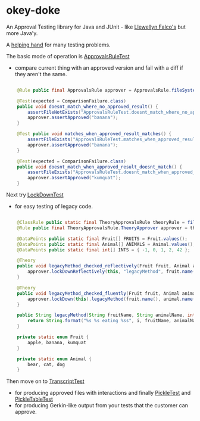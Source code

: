 
okey-doke
=========

An Approval Testing library for Java and JUnit - like [Llewellyn Falco's](http://approvaltests.sourceforge.net/) but more Java'y.

A [helping hand](http://youtu.be/EbqaxWjIgOg) for many testing problems.

The basic mode of operation is
[ApprovalsRuleTest](src/test/java/com/oneeyedmen/okeydoke/examples/ApprovalsRuleTest.java)
 - compare current thing with an approved version and fail with a diff if they aren't the same.

```java

    @Rule public final ApprovalsRule approver = ApprovalsRule.fileSystemRule("src/test/java");

    @Test(expected = ComparisonFailure.class)
    public void doesnt_match_where_no_approved_result() {
        assertFileNotExists("ApprovalsRuleTest.doesnt_match_where_no_approved_result.approved");
        approver.assertApproved("banana");
    }

    @Test public void matches_when_approved_result_matches() {
        assertFileExists("ApprovalsRuleTest.matches_when_approved_result_matches.approved");
        approver.assertApproved("banana");
    }

    @Test(expected = ComparisonFailure.class)
    public void doesnt_match_when_approved_result_doesnt_match() {
        assertFileExists("ApprovalsRuleTest.doesnt_match_when_approved_result_doesnt_match.approved");
        approver.assertApproved("kumquat");
    }

```

Next try
[LockDownTest](src/test/java/com/oneeyedmen/okeydoke/examples/LockDownTest.java)
 - for easy testing of legacy code.


```java

    @ClassRule public static final TheoryApprovalsRule theoryRule = fileSystemRule("src/test/java");
    @Rule public final TheoryApprovalsRule.TheoryApprover approver = theoryRule.approver();

    @DataPoints public static final Fruit[] FRUITS = Fruit.values();
    @DataPoints public static final Animal[] ANIMALS = Animal.values();
    @DataPoints public static final int[] INTS = { -1, 0, 1, 2, 42 };

    @Theory
    public void legacyMethod_checked_reflectively(Fruit fruit, Animal animal, int  i) throws InvocationTargetException, NoSuchMethodException, IllegalAccessException {
        approver.lockDownReflectively(this, "legacyMethod", fruit.name(), animal.name(), i);
    }

    @Theory
    public void legacyMethod_checked_fluently(Fruit fruit, Animal animal, int  i) throws InvocationTargetException, NoSuchMethodException, IllegalAccessException {
        approver.lockDown(this).legacyMethod(fruit.name(), animal.name(), i);
    }

    public String legacyMethod(String fruitName, String animalName, int i) {
        return String.format("%s %s eating %ss", i, fruitName, animalName);
    }

    private static enum Fruit {
        apple, banana, kumquat
    }

    private static enum Animal {
        bear, cat, dog
    }

```

Then move on to
[TranscriptTest](src/test/java/com/oneeyedmen/okeydoke/examples/TranscriptTest.java)
 - for producing approved files with interactions
and finally [PickleTest](src/test/java/com/oneeyedmen/okeydoke/examples/PickleTest.java) and [PickleTableTest](src/test/java/com/oneeyedmen/okeydoke/examples/PickleTablesTest.java)
 - for producing Gerkin-like output from your tests that the customer can approve.

